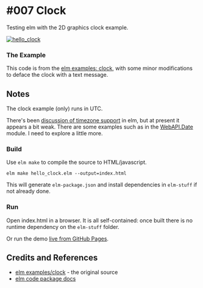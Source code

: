# #007 Clock

Testing elm with the 2D graphics clock example.

[![hello_clock](./assets/hello_clock.png?raw=true)](https://codingkata.tardate.com/elm/hello_clock/index.html)

### The Example

This code is from the [elm examples: clock](http://elm-lang.org/examples/clock),
with some minor modifications to deface the clock with a text message.


## Notes

The clock example (only) runs in UTC.

There's been [discussion of timezone support](http://comments.gmane.org/gmane.comp.lang.elm.general/5872)
in elm, but at present it appears a bit weak.
There are some examples such as in the
[WebAPI.Date](https://github.com/rgrempel/elm-web-api/blob/master/src/WebAPI/Date.elm) module.
I need to explore a little more.

### Build

Use `elm make` to compile the source to HTML/javascript.

    elm make hello_clock.elm --output=index.html

This will generate `elm-package.json` and install dependencies in `elm-stuff` if not already done.

### Run

Open index.html in a browser. It is all self-contained: once built there is no runtime dependency on
the `elm-stuff` folder.

Or run the demo [live from GitHub Pages](https://codingkata.tardate.com/elm/hello_clock/index.html).

## Credits and References
* [elm examples/clock](http://elm-lang.org/examples/clock) - the original source
* [elm code package docs](http://package.elm-lang.org/packages/elm-lang/core/3.0.0/Basics)
